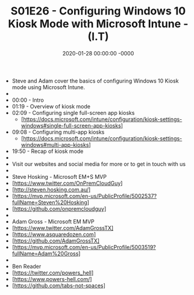 ﻿---
layout: post
title: "S01E26 - Configuring Windows 10 Kiosk Mode with Microsoft Intune - (I.T)"
date: 2020-01-28 00:00:00 -0000
categories:
---
 * Steve and Adam cover the basics of configuring Windows 10 Kiosk mode using Microsoft Intune.  
 * 
 * 00:00 - Intro
 * 01:19 - Overview of kiosk mode
 * 02:09 - Configuring single full-screen app kiosks
   - [https://docs.microsoft.com/intune/configuration/kiosk-settings-windows#single-full-screen-app-kiosks]
 * 09:08 - Configuring multi-app kiosks
   - [https://docs.microsoft.com/intune/configuration/kiosk-settings-windows#multi-app-kiosks]
 * 19:50 - Recap of kiosk mode
 * 
 * Visit our websites and social media for more or to get in touch with us
 * 
 * Steve Hosking - Microsoft EM+S MVP
 * [https://www.twitter.com/OnPremCloudGuy]
 * [http://steven.hosking.com.au/]
 * [https://mvp.microsoft.com/en-us/PublicProfile/5002537?fullName=Steven%20Hosking]
 * [https://github.com/onpremcloudguy]
 * 
 * Adam Gross - Microsoft EM MVP
 * [https://www.twitter.com/AdamGrossTX]
 * [https://www.asquaredozen.com]
 * [https://github.com/AdamGrossTX]
 * [https://mvp.microsoft.com/en-us/PublicProfile/5003519?fullName=Adam%20Gross]
 * 
 * Ben Reader
 * [https://twitter.com/powers_hell]
 * [https://www.powers-hell.com/]
 * [https://github.com/tabs-not-spaces]
